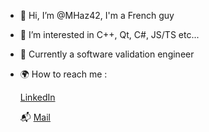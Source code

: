 - 👋 Hi, I’m @MHaz42, I'm a French guy
- 👀 I’m interested in C++, Qt, C#, JS/TS etc...
- 🌱 Currently a software validation engineer
- 🌍 How to reach me :

    [LinkedIn](https://www.linkedin.com/in/mateo-bouchet/)
    
    📬 [Mail](mailto:mateo.bouchet@mhaz42.fr)

<!---
MHaz42/MHaz42 is a ✨ special ✨ repository because its `README.md` (this file) appears on your GitHub profile.
You can click the Preview link to take a look at your changes.
--->
